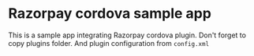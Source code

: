 # Razorpay cordova sample app

This is a sample app integrating Razorpay cordova plugin. Don't forget to copy plugins folder. And plugin configuration from `config.xml`
